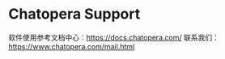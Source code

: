 # Chatopera Support

软件使用参考文档中心：https://docs.chatopera.com/
联系我们：https://www.chatopera.com/mail.html